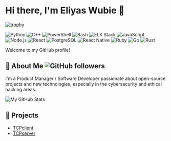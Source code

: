 # Hi there, I'm Eliyas Wubie 👋

[![trophy](https://github-profile-trophy.vercel.app/?username=Eliyas-Wubie)](https://github.com/ryo-ma/github-profile-trophy)

![Python](https://img.shields.io/badge/Python-3776AB?logo=python&logoColor=white) ![C++](https://img.shields.io/badge/C%2B%2B-00599C?logo=c%2B%2B&logoColor=white) ![PowerShell](https://img.shields.io/badge/PowerShell-5391FE?logo=powershell&logoColor=white)  ![Bash](https://img.shields.io/badge/Bash-4EAA25?logo=gnu-bash&logoColor=white)  ![ELK Stack](https://img.shields.io/badge/ELK%20Stack-005571?logo=elasticsearch&logoColor=white) ![JavaScript](https://img.shields.io/badge/JavaScript-F7DF1E?logo=javascript&logoColor=black) ![Node.js](https://img.shields.io/badge/Node.js-339933?logo=node.js&logoColor=white) ![React](https://img.shields.io/badge/React-61DAFB?logo=react&logoColor=black) ![PostgreSQL](https://img.shields.io/badge/PostgreSQL-4169E1?logo=postgresql&logoColor=white) ![React Native](https://img.shields.io/badge/React%20Native-61DAFB?logo=react&logoColor=black) ![Ruby](https://img.shields.io/badge/Ruby-CC342D?logo=ruby&logoColor=white) ![Go](https://img.shields.io/badge/Go-00ADD8?logo=go&logoColor=white) ![Rust](https://img.shields.io/badge/Rust-000000?logo=rust&logoColor=white) 

Welcome to my GitHub profile! 

## 🚀 About Me ![GitHub followers](https://img.shields.io/github/followers/Eliyas-Wubie?style=social)
I'm a Product Manager / Software Developer passionate about open-source projects and new technologies, especially in the cybersecurity and ethical hacking areas.

![My GitHub Stats](https://github-readme-stats.vercel.app/api?username=Eliyas-Wubie&show_icons=true&theme=radical)

## 🌟 Projects
- [TCPclient](https://github.com/Eliyas-Wubie/TCPclient)
- [TCPserver](https://github.com/Eliyas-Wubie/TCPserver)


